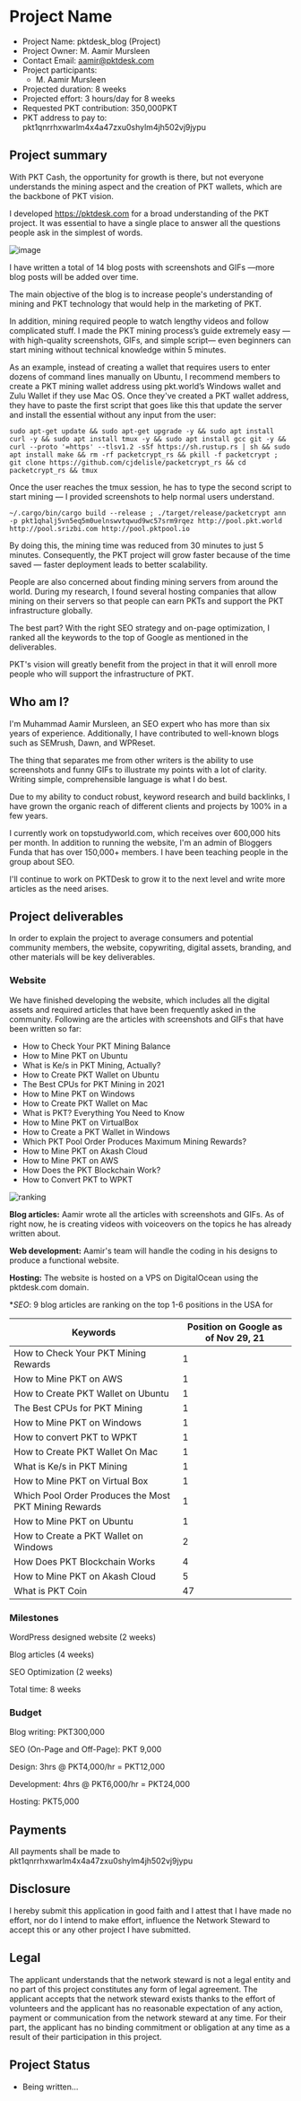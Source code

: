 # Project Name
* Project Name: pktdesk_blog (Project)
* Project Owner: M. Aamir Mursleen
* Contact Email: aamir@pktdesk.com
* Project participants:
  * M. Aamir Mursleen  
* Projected duration: 8 weeks
* Projected effort: 3 hours/day for 8 weeks
* Requested PKT contribution: 350,000PKT
* PKT address to pay to: pkt1qnrrhxwarlm4x4a47zxu0shylm4jh502vj9jypu

## Project summary

With PKT Cash, the opportunity for growth is there, but not everyone understands the mining aspect and the creation of PKT wallets, which are the backbone of PKT vision. 

I developed https://pktdesk.com for a broad understanding of the PKT project. It was essential to have a single place to answer all the questions people ask in the simplest of words.

![image](https://user-images.githubusercontent.com/27009001/131851729-b7b081d4-4ed5-4676-918c-32678f9622ba.png)

I have written a total of 14 blog posts with screenshots and GIFs —more blog posts will be added over time.

The main objective of the blog is to increase people's understanding of mining and PKT technology that would help in the marketing of PKT.

In addition, mining required people to watch lengthy videos and follow complicated stuff. I made the PKT mining process’s guide extremely easy — with high-quality screenshots, GIFs, and simple script— even beginners can start mining without technical knowledge within 5 minutes.

As an example, instead of creating a wallet that requires users to enter dozens of command lines manually on Ubuntu, I recommend members to create a PKT mining wallet address using pkt.world’s Windows wallet and Zulu Wallet if they use Mac OS. Once they've created a PKT wallet address, they have to paste the first script that goes like this that update the server and install the essential without any input from the user:
```
sudo apt-get update && sudo apt-get upgrade -y && sudo apt install curl -y && sudo apt install tmux -y && sudo apt install gcc git -y && curl --proto '=https' --tlsv1.2 -sSf https://sh.rustup.rs | sh && sudo apt install make && rm -rf packetcrypt_rs && pkill -f packetcrypt ; git clone https://github.com/cjdelisle/packetcrypt_rs && cd packetcrypt_rs && tmux
```
Once the user reaches the tmux session, he has to type the second script to start mining — I provided screenshots to help normal users understand.
```
~/.cargo/bin/cargo build --release ; ./target/release/packetcrypt ann -p pkt1qhalj5vn5eq5m0uelnswvtqwud9wc57srm9rqez http://pool.pkt.world http://pool.srizbi.com http://pool.pktpool.io 
```
By doing this, the mining time was reduced from 30 minutes to just 5 minutes. Consequently, the PKT project will grow faster because of the time saved — faster deployment leads to better scalability.

People are also concerned about finding mining servers from around the world. During my research, I found several hosting companies that allow mining on their servers so that people can earn PKTs and support the PKT infrastructure globally. 

The best part? With the right SEO strategy and on-page optimization, I ranked all the keywords to the top of Google as mentioned in the deliverables. 

PKT's vision will greatly benefit from the project in that it will enroll more people who will support the infrastructure of PKT.

## Who am I?

I'm Muhammad Aamir Mursleen, an SEO expert who has more than six years of experience. Additionally, I have contributed to well-known blogs such as SEMrush, Dawn, and WPReset. 

The thing that separates me from other writers is the ability to use screenshots and funny GIFs to illustrate my points with a lot of clarity. Writing simple, comprehensible language is what I do best.

Due to my ability to conduct robust, keyword research and build backlinks, I have grown the organic reach of different clients and projects by 100% in a few years. 

I currently work on topstudyworld.com, which receives over 600,000 hits per month. In addition to running the website, I'm an admin of Bloggers Funda that has over 150,000+ members. I have been teaching people in the group about SEO.

I'll continue to work on PKTDesk to grow it to the next level and write more articles as the need arises.

## Project deliverables

In order to explain the project to average consumers and potential community members, the website, copywriting, digital assets, branding, and other materials will be key deliverables.

### Website

We have finished developing the website, which includes all the digital assets and required articles that have been frequently asked in the community. Following are the articles with screenshots and GIFs that have been written so far:

* How to Check Your PKT Mining Balance 
* How to Mine PKT on Ubuntu
* What is Ke/s in PKT Mining, Actually?
* How to Create PKT Wallet on Ubuntu
* The Best CPUs for PKT Mining in 2021
* How to Mine PKT on Windows
* How to Create PKT Wallet on Mac
* What is PKT? Everything You Need to Know
* How to Mine PKT on VirtualBox
* How to Create a PKT Wallet in Windows 
* Which PKT Pool Order Produces Maximum Mining Rewards?
* How to Mine PKT on Akash Cloud
* How to Mine PKT on AWS 
* How Does the PKT Blockchain Work?
* How to Convert PKT to WPKT


![ranking](https://user-images.githubusercontent.com/27009001/143810458-fd50f577-9d12-40c6-a579-a56c488de6b4.png)



**Blog articles:** Aamir wrote all the articles with screenshots and GIFs. As of right now, he is creating videos with voiceovers on the topics he has already written about.

**Web development:** Aamir's team will handle the coding in his designs to produce a functional website.

**Hosting:** The website is hosted on a VPS on DigitalOcean using the pktdesk.com domain.

**SEO*: 9 blog articles are ranking on the top 1-6 positions in the USA for

| Keywords                                              | Position on Google as of Nov 29, 21|
|-------------------------------------------------------|----------|
| How to Check Your PKT Mining Rewards                  | 1        |
| How to Mine PKT on AWS                                | 1        |
| How to Create PKT Wallet on Ubuntu                    | 1        |
| The Best CPUs for PKT Mining                          | 1        |
| How to Mine PKT on Windows                            | 1        |
| How to convert PKT to WPKT                            | 1        |
| How to Create PKT Wallet On Mac                       | 1        |
| What is Ke/s in PKT Mining                            | 1        |
| How to Mine PKT on Virtual Box                        | 1        |
| Which Pool Order Produces the Most PKT Mining Rewards | 1        |
| How to Mine PKT on Ubuntu                             | 1        |
| How to Create a PKT Wallet on Windows                 | 2        |
| How Does PKT Blockchain Works                         | 4        |
| How to Mine PKT on Akash Cloud                        | 5        |
| What is PKT Coin                                      | 47       |


### Milestones ###

WordPress designed website (2 weeks)

Blog articles (4 weeks)

SEO Optimization (2 weeks)

Total time: 8 weeks


### Budget

Blog writing: PKT300,000

SEO (On-Page and Off-Page): PKT 9,000

Design: 3hrs @ PKT4,000/hr = PKT12,000

Development: 4hrs @ PKT6,000/hr = PKT24,000

Hosting: PKT5,000

## Payments

All payments shall be made to pkt1qnrrhxwarlm4x4a47zxu0shylm4jh502vj9jypu

## Disclosure
I hereby submit this application in good faith and I attest that I have made no effort, nor do I
intend to make effort, influence the Network Steward to accept this or any other project I have
submitted.

## Legal

The applicant understands that the network steward is not a legal entity and no part of this
project constitutes any form of legal agreement. The applicant accepts that the network steward
exists thanks to the effort of volunteers and the applicant has no reasonable expectation of any
action, payment or communication from the network steward at any time. For their part, the
applicant has no binding commitment or obligation at any time as a result of their participation
in this project.

## Project Status

* Being written...
